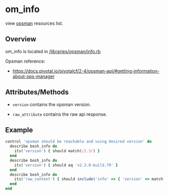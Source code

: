 # om_info

view [opsman](readme.md) resources list.

## Overview

om_info is located in [/libraries/opsman/info.rb](/libraries/opsman/info.rb)

Opsman reference:

* https://docs.pivotal.io/pivotalcf/2-4/opsman-api/#getting-information-about-ops-manager


## Attributes/Methods


* `version` contains the opsman version.


* `raw_attribute` contains the raw api response.


## Example

```ruby
control 'opsman should be reachable and using desired version' do
  describe bosh_info do
    its('version') { should match(/2.3/) }
  end
  describe bosh_info do
    its('version') { should eq 'v2.3.0-build.79' }
  end
  describe bosh_info do
    its('raw_content') { should include('info' => { 'version' => match(/2.3/) }) }
  end
end

```
